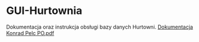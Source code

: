 # GUI-Hurtownia
Dokumentacja oraz instrukcja obsługi bazy danych Hurtowni.
[Dokumentacja Konrad Pelc PO.pdf](https://github.com/Divisorify/GUI-Hurtownia/files/8370986/Dokumentacja.Konrad.Pelc.PO.pdf)
